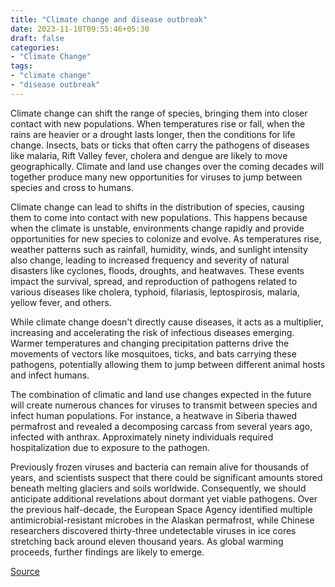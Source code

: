 ```yaml
---
title: "Climate change and disease outbreak"
date: 2023-11-10T09:55:46+05:30
draft: false
categories:
- "Climate Change"
tags:
- "climate change"
- "disease outbreak"
---
```


Climate change can shift the range of species, bringing them into closer contact with new populations. When temperatures rise or fall, when the rains are heavier or a drought lasts longer, then the conditions for life change. Insects, bats or ticks that often carry the pathogens of diseases like malaria, Rift Valley fever, cholera and dengue are likely to move geographically. Climate and land use changes over the coming decades will together produce many new opportunities for viruses to jump between species and cross to humans.

Climate change can lead to shifts in the distribution of species, causing them to come into contact with new populations. This happens because when the climate is unstable, environments change rapidly and provide opportunities for new species to colonize and evolve. As temperatures rise, weather patterns such as rainfall, humidity, winds, and sunlight intensity also change, leading to increased frequency and severity of natural disasters like cyclones, floods, droughts, and heatwaves. These events impact the survival, spread, and reproduction of pathogens related to various diseases like cholera, typhoid, filariasis, leptospirosis, malaria, yellow fever, and others. 

While climate change doesn't directly cause diseases, it acts as a multiplier, increasing and accelerating the risk of infectious diseases emerging. Warmer temperatures and changing precipitation patterns drive the movements of vectors like mosquitoes, ticks, and bats carrying these pathogens, potentially allowing them to jump between different animal hosts and infect humans. 

The combination of climatic and land use changes expected in the future will create numerous chances for viruses to transmit between species and infect human populations. For instance, a heatwave in Siberia thawed permafrost and revealed a decomposing carcass from several years ago, infected with anthrax. Approximately ninety individuals required hospitalization due to exposure to the pathogen. 

Previously frozen viruses and bacteria can remain alive for thousands of years, and scientists suspect that there could be significant amounts stored beneath melting glaciers and soils worldwide. Consequently, we should anticipate additional revelations about dormant yet viable pathogens. Over the previous half-decade, the European Space Agency identified multiple antimicrobial-resistant microbes in the Alaskan permafrost, while Chinese researchers discovered thirty-three undetectable viruses in ice cores stretching back around eleven thousand years. As global warming proceeds, further findings are likely to emerge.

[Source](https://www.bbc.com/future/article/20231201-fevered-planet-how-climate-change-spreads-infectious-disease)